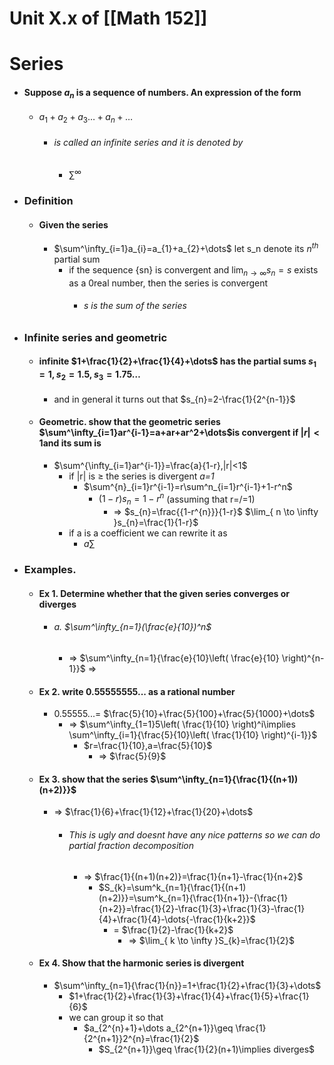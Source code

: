 
# Unit X.x of [[Math 152]]

# Series
- #### Suppose ${a_{n}}$ is a sequence of numbers. An expression of the form
	- $a_{1}+a_{2}+a_{3}\dots+a_{n}+\dots$
		- ###### is called an infinite series and it is denoted by 
			- $\sum^\infty$
- ### Definition
	- #### Given the series 
		- $\sum^\infty_{i=1}a_{i}=a_{1}+a_{2}+\dots$ let s_n denote its $n^{th}$ partial sum
			- if the sequence {sn} is convergent and $\lim_{ n \to \infty }s_{n}=s$ exists as a 0real number, then the series is convergent
				- ###### s is the sum of the series
- ### Infinite series and geometric
	- #### infinite $1+\frac{1}{2}+\frac{1}{4}+\dots$ has the partial sums $s_{1}=1,s_{2}=1.5,s_{3}=1.75\dots$
		- and in general it turns out that $s_{n}=2-\frac{1}{2^{n-1}}$
	- #### Geometric. show that the geometric series $\sum^\infty_{i=1}ar^{i-1}=a+ar+ar^2+\dots$is convergent if $|r|<1$and its sum is 
		- $\sum^{\infty_{i=1}ar^{i-1}}=\frac{a}{1-r},|r|<1$
			- if |r| is $\geq$ the series is divergent *a=1*
				- $\sum^{n}_{i=1}r^{i-1}=r\sum^n_{i=1}r^{i-1}+1-r^n$
					- $(1-r)s_{n}=1-r^n$ (assuming that r=/=1)
						- => $s_{n}=\frac{{1-r^{n}}}{1-r}$ $\lim_{ n \to \infty }s_{n}=\frac{1}{1-r}$
			- if a is a coefficient we can rewrite it as 
				- $a\sum$
- ### Examples. 
	- #### Ex 1. Determine whether that the given series converges or diverges
		- ###### a. $\sum^\infty_{n=1}(\frac{e}{10})^n$ 
			- => $\sum^\infty_{n=1}{\frac{e}{10}\left( \frac{e}{10} \right)^{n-1}}$ => 
	- #### Ex 2. write 0.55555555... as a rational number
		- 0.55555...= $\frac{5}{10}+\frac{5}{100}+\frac{5}{1000}+\dots$
			- => $\sum^\infty_{1=1}5\left( \frac{1}{10} \right)^i\implies \sum^\infty_{i=1}{\frac{5}{10}\left( \frac{1}{10} \right)^{i-1}}$ 
				- $r=\frac{1}{10},a=\frac{5}{10}$
					- => $\frac{5}{9}$
	- #### Ex 3. show that the series $\sum^\infty_{n=1}{\frac{1}{(n+1))(n+2)}}$
		- => $\frac{1}{6}+\frac{1}{12}+\frac{1}{20}+\dots$
			- ###### This is ugly and doesnt have any nice patterns so we can do partial fraction decomposition
				- => $\frac{1}{(n+1)(n+2)}=\frac{1}{n+1}-\frac{1}{n+2}$
					- $S_{k}=\sum^k_{n=1}{\frac{1}{(n+1)(n+2)}}=\sum^k_{n=1}{\frac{1}{n+1}}-{\frac{1}{n+2}}=\frac{1}{2}-\frac{1}{3}+\frac{1}{3}-\frac{1}{4}+\frac{1}{4}-\dots{-\frac{1}{k+2}}$
						- = $\frac{1}{2}-\frac{1}{k+2}$
							- => $\lim_{ k \to \infty }S_{k}=\frac{1}{2}$
	- #### Ex 4. Show that the harmonic series is divergent
		- $\sum^\infty_{n=1}{\frac{1}{n}}=1+\frac{1}{2}+\frac{1}{3}+\dots$
			- $1+\frac{1}{2}+\frac{1}{3}+\frac{1}{4}+\frac{1}{5}+\frac{1}{6}$
			- we can group it so that 
				- $a_{2^{n}+1}+\dots a_{2^{n+1}}\geq \frac{1}{2^{n+1}}2^{n}=\frac{1}{2}$
					- $S_{2^{n+1}}\geq \frac{1}{2}(n+1)\implies diverges$
